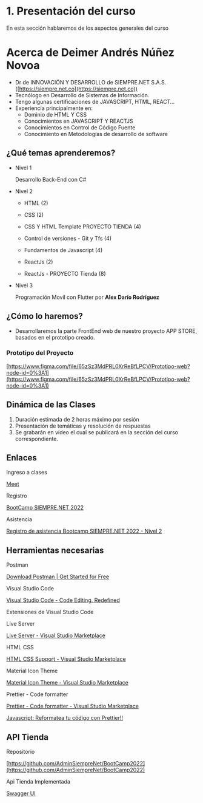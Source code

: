 # 1. Presentación del curso

En esta sección hablaremos de los aspectos generales del curso

# Acerca de Deimer Andrés Núñez Novoa

- Dr de INNOVACIÓN Y DESARROLLO de SIEMPRE.NET S.A.S. ([https://siempre.net.co](https://siempre.net.co))
- Tecnólogo en Desarrollo de Sistemas de Información.
- Tengo algunas certificaciones de JAVASCRIPT, HTML, REACT…
- Experiencia principalmente en:
    - Dominio de HTML Y CSS
    - Conocimientos en JAVASCRIPT Y REACTJS
    - Conocimientos en Control de Código Fuente
    - Conocimiento en Metodologías de desarrollo de software

## ¿Qué temas aprenderemos?

- Nivel 1
    
    Desarrollo Back-End con C#
    
- Nivel 2
    - HTML (2)
        
        
    - CSS (2)
    - CSS Y HTML Template PROYECTO TIENDA (4)
    - Control de versiones - Git y Tfs (4)
    - Fundamentos de Javascript (4)
    - ReactJs (2)
    - ReactJs - PROYECTO Tienda (8)
- Nivel 3
    
    Programación Movil con Flutter por **Alex Darío Rodríguez**
    

## ¿Cómo lo haremos?

- Desarrollaremos la parte FrontEnd web de nuestro proyecto APP STORE, basados en el prototipo creado.

### Prototipo del Proyecto

[https://www.figma.com/file/65zSz3MdPRL0XrReBfLPCV/Prototipo-web?node-id=0%3A1](https://www.figma.com/file/65zSz3MdPRL0XrReBfLPCV/Prototipo-web?node-id=0%3A1)


## Dinámica de las Clases

1. Duración estimada de 2 horas máximo por sesión
2. Presentación de temáticas y resolución de respuestas
3. Se grabarán en vídeo el cual se publicará en la sección del curso correspondiente.

## Enlaces

Ingreso a clases

[Meet](https://meet.google.com/dwu-pkbm-krj)

Registro

[BootCamp SIEMPRE.NET 2022](https://forms.gle/83REJVS6VcfnMLW78)

Asistencia

[Registro de asistencia Bootcamp SIEMPRE.NET 2022 - Nivel 2](https://forms.gle/LaBVWZAgWSQtHRMZ7)

## Herramientas necesarias

Postman

[Download Postman | Get Started for Free](https://www.postman.com/downloads/)

Visual Studio Code

[Visual Studio Code - Code Editing. Redefined](https://code.visualstudio.com/)

Extensiones de Visual Studio Code

Live Server

[Live Server - Visual Studio Marketplace](https://marketplace.visualstudio.com/items?itemName=ritwickdey.LiveServer)

HTML CSS 

[HTML CSS Support - Visual Studio Marketplace](https://marketplace.visualstudio.com/items?itemName=ecmel.vscode-html-css)

Material Icon Theme

[Material Icon Theme - Visual Studio Marketplace](https://marketplace.visualstudio.com/items?itemName=PKief.material-icon-theme)

Prettier - Code formatter

[Prettier - Code formatter - Visual Studio Marketplace](https://marketplace.visualstudio.com/items?itemName=esbenp.prettier-vscode)

[Javascript: Reformatea tu código con Prettier!!](https://youtu.be/Y2CODhCQNr0)

## API Tienda

Repositorio

[https://github.com/AdminSiempreNet/BootCamp2022](https://github.com/AdminSiempreNet/BootCamp2022)

Api Tienda Implementada

[Swagger UI](https://tiendapi.sinai.net.co/swagger/index.html)